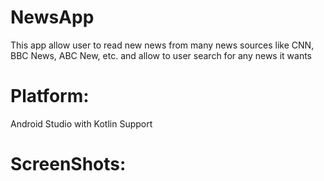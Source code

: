 # NewsApp
 This app allow user to read new news from many news sources like CNN, BBC News, ABC New, etc. and allow to user search for any news it wants
# Platform:
 Android Studio with Kotlin Support 
# ScreenShots:
